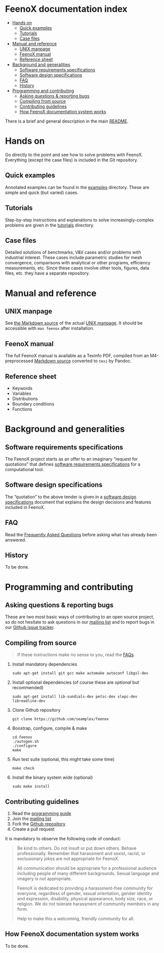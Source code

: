 # FeenoX documentation index

-   [Hands on](#hands-on)
    -   [Quick examples](#quick-examples)
    -   [Tutorials](#tutorials)
    -   [Case files](#case-files)
-   [Manual and reference](#manual-and-reference)
    -   [UNIX manpage](#unix-manpage)
    -   [FeenoX manual](#feenox-manual)
    -   [Reference sheet](#reference-sheet)
-   [Background and generalities](#background-and-generalities)
    -   [Software requirements
        specifications](#software-requirements-specifications)
    -   [Software design
        specifications](#software-design-specifications)
    -   [FAQ](#faq)
    -   [History](#history)
-   [Programming and contributing](#programming-and-contributing)
    -   [Asking questions & reporting
        bugs](#asking-questions-reporting-bugs)
    -   [Compiling from source](#compiling-from-source)
    -   [Contributing guidelines](#contributing-guidelines)
    -   [How FeenoX documentation system
        works](#how-feenox-documentation-system-works)

There is a brief and general description in the main [README](..).

# Hands on

Go directly to the point and see how to solve problems with FeenoX.
Everything (except the case files) is included in the Git repository.

## Quick examples

Annotated examples can be found in the [examples](../examples)
directory. These are simple and quick (but varied) cases.

## Tutorials

Step-by-step instructions and explanations to solve increasingly-complex
problems are given in the [tutorials](../tutorials) directory.

## Case files

Detailed solutions of benchmarks, V&V cases and/or problems with
industrial interest. These cases include parametric studies for mesh
convergence, comparisons with analytical or other programs, efficiency
measurements, etc. Since these cases involve other tools, figures, data
files, etc. they have a separate repository.

# Manual and reference

## UNIX manpage

See [the Markdown source](./feenox.1.md) of the actual [UNIX
manpage](./feenox.1). It should be accessible with `man feenox` after
installation.

## FeenoX manual

The full FeenoX manual is available as a Texinfo PDF, compiled from an
M4-preprocessed [Markdown source](./feenox.md) converted to `texi` by
Pandoc.

## Reference sheet

-   Keywords
-   Variables
-   Distributions
-   Boundary conditions
-   Functions

# Background and generalities

## Software requirements specifications

The FeenoX project starts as an offer to an imaginary “request for
quotations” that defines [software requirements specifications](srs.md)
for a computational tool.

## Software design specifications

The “quotation” to the above tender is given in a [software design
specifications](sds.md) document that explains the design decisions and
features included in FeenoX.

## FAQ

Read the [Frequently Asked Questions](FAQ.md) before asking what has
already been answered.

## History

To be done.

# Programming and contributing

## Asking questions & reporting bugs

These are two most basic ways of contributing to an open source project,
so do not hesitate to ask questions in our [mailing
list](https://www.seamplex.com/lists.html) and to report bugs in our
[Github issue tracker](https://github.com/seamplex/feenox/issues).

## Compiling from source

> If these instructions make no sense to you, read the [FAQs](FAQ.md).

1.  Install mandatory dependencies

        sudo apt-get install git gcc make automake autoconf libgsl-dev

2.  Install optional dependencies (of course these are *optional* but
    recommended)

        sudo apt-get install lib-sundials-dev petsc-dev slepc-dev libreadline-dev

3.  Clone Github repository

        git clone https://github.com/seamplex/feenox

4.  Boostrap, configure, compile & make

        cd feenox
        ./autogen.sh
        ./configure
        make

5.  Run test suite (optional, this might take some time)

        make check

6.  Install the binary system wide (optional)

        sudo make install

## Contributing guidelines

1.  Read the [programming guide](./programming.md)
2.  Join the [mailing list](https://www.seamplex.com/lists.html)
3.  Fork the [Github repository](https://github.com/seamplex/feenox/)
4.  Create a pull request

It is mandatory to observe the following code of conduct:

> Be kind to others. Do not insult or put down others. Behave
> professionally. Remember that harassment and sexist, racist, or
> exclusionary jokes are not appropriate for FeenoX.
>
> All communication should be appropriate for a professional audience
> including people of many different backgrounds. Sexual language and
> imagery is not appropriate.
>
> FeenoX is dedicated to providing a harassment-free community for
> everyone, regardless of gender, sexual orientation, gender identity
> and expression, disability, physical appearance, body size, race, or
> religion. We do not tolerate harassment of community members in any
> form.
>
> Help to make this a welcoming, friendly community for all.

## How FeenoX documentation system works

To be done.
